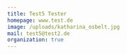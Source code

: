 ```yaml
---
title: Test5 Tester
homepage: www.test.de
image: /uploads/katharina_osbelt.jpg
mail: test5@test2.de
organization: true
---
```


